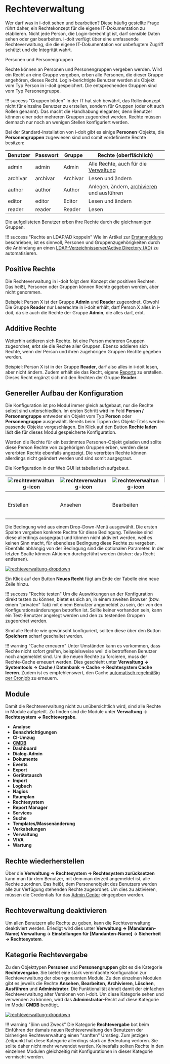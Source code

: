 # Rechteverwaltung

Wer darf was in i-doit sehen und bearbeiten?
Diese häufig gestellte Frage rührt daher, ein Rechtekonzept für die eigene IT-Dokumentation zu etablieren.
Nicht jede Person, die Login-berechtigt ist, darf sensible Daten sehen oder gar bearbeiten.
i-doit verfügt über eine umfassende Rechteverwaltung, die die eigene IT-Dokumentation vor unbefugtem Zugriff schützt und die Integrität wahrt.

Personen und Personengruppen

Rechte können an Personen und Personengruppen vergeben werden. Wird ein Recht an eine Gruppe vergeben, erben alle Personen, die dieser Gruppe angehören, dieses Recht. Login-berichtigte Benutzer werden als Objekt vom Typ Person in i-doit gespeichert. Die entsprechenden Gruppen sind vom Typ Personengruppe.

!!! success "Gruppen bilden"
    In der IT hat sich bewährt, das Rollenkonzept nicht für einzelne Benutzer zu erstellen, sondern für Gruppen (oder oft auch Rollen genannt). Das macht die Handhabung eleganter, denn Benutzer können einer oder mehreren Gruppen zugeordnet werden. Rechte müssen demnach nur noch an wenigen Stellen konfiguriert werden.

Bei der Standard-Installation von i-doit gibt es einige **Personen**\-Objekte, die **Personengruppen** zugewiesen sind und somit vordefinierte Rechte besitzen:

| Benutzer | Passwort | Gruppe | Rechte (oberflächlich) |
| --- | --- | --- | --- |
| admin | admin | Admin | Alle Rechte, auch für die [Verwaltung](../../administration/verwaltung/index.md) |
| archivar | archivar | Archivar | Lesen und ändern |
| author | author | Author | Anlegen, ändern, [archivieren](../../grundlagen/lebens-und-dokumentationszyklus.md) und ausführen |
| editor | editor | Editor | Lesen und ändern |
| reader | reader | Reader | Lesen |

Die aufgelisteten Benutzer erben ihre Rechte durch die gleichnamigen Gruppen.

!!! success "Rechte an LDAP/AD koppeln"
    Wie im Artikel zur [Erstanmeldung](../../grundlagen/erstanmeldung.md) beschrieben, ist es sinnvoll, Personen und Gruppenzugehörigkeiten durch die Anbindung an einen [LDAP-Verzeichnisserver/Active Directory (AD)](../../benutzerauthentifizierung-und-verwaltung/ldap-verzeichnis/index.md) zu automatisieren.

Positive Rechte
---------------

Die Rechteverwaltung in i-doit folgt dem Konzept der positiven Rechten. Das heißt, Personen oder Gruppen können Rechte gegeben werden, aber nicht genommen.

Beispiel: Person X ist der Gruppe **Admin** und **Reader** zugeordnet. Obwohl Die Gruppe **Reader** nur Leserechte in i-doit erhält, darf Person X alles in i-doit, da sie auch die Rechte der Gruppe **Admin**, die alles darf, erbt.

Additive Rechte
---------------

Weiterhin addieren sich Rechte. Ist eine Person mehreren Gruppen zugeordnet, erbt sie die Rechte aller Gruppen. Ebenso addieren sich Rechte, wenn der Person und ihren zugehörigen Gruppen Rechte gegeben werden.

Beispiel: Person X ist in der Gruppe **Reader**, darf also alles in i-doit lesen, aber nicht ändern. Zudem erhält sie das Recht, eigene [Reports](../../auswertungen/report-manager.md) zu erstellen. Dieses Recht ergänzt sich mit den Rechten der Gruppe **Reader**.

Genereller Aufbau der Konfiguration
-----------------------------------

Die Konfiguration ist pro Modul immer gleich aufgebaut, nur die Rechte selbst sind unterschiedlich. Im ersten Schritt wird im Feld **Person / Personengruppe** entweder ein Objekt vom Typ **Person** oder **Personengruppe** ausgewählt. Bereits beim Tippen des Objekt-Titels werden passende Objekte vorgeschlagen. Ein Klick auf den Button **Rechte laden** lädt die für dieses Modul gespeicherte Konfiguration.

Werden die Rechte für ein bestimmtes Personen-Objekt geladen und sollte diese Person Rechte von zugehörigen Gruppen erben, werden diese vererbten Rechte ebenfalls angezeigt. Die vererbten Rechte können allerdings nicht geändert werden und sind somit ausgegraut.

Die Konfiguration in der Web GUI ist tabellarisch aufgebaut.

| ![rechteverwaltung-icon](../../assets/images/de/effizientes-dokumentieren/rechteverwaltung/1-rv.png) | ![rechteverwaltung-icon](../../assets/images/de/effizientes-dokumentieren/rechteverwaltung/2-rv.png) | ![rechteverwaltung-icon](../../assets/images/de/effizientes-dokumentieren/rechteverwaltung/3-rv.png) | ![rechteverwaltung-icon](../../assets/images/de/effizientes-dokumentieren/rechteverwaltung/4-rv.png) | ![rechteverwaltung-icon](../../assets/images/de/effizientes-dokumentieren/rechteverwaltung/5-rv.png) | ![rechteverwaltung-icon](../../assets/images/de/effizientes-dokumentieren/rechteverwaltung/5-rv.png) | ![rechteverwaltung-icon](../../assets/images/de/effizientes-dokumentieren/rechteverwaltung/7-rv.png) | Bedingung | Parameter | Aktion |
| --- | --- | --- | --- | --- | --- | --- | --- | --- | --- |
| Erstellen | Ansehen | Bearbeiten | Archivieren | Löschen | Ausführen | Administrator | Um welchen Bereich geht es? | Optionale Parameter | ![rechteverwaltung-icon](../../assets/images/de/effizientes-dokumentieren/rechteverwaltung/8-rv.png) Recht entfernen |

Die Bedingung wird aus einem Drop-Down-Menü ausgewählt. Die ersten Spalten vergeben konkrete Rechte für diese Bedingung. Teilweise sind diese allerdings ausgegraut und können nicht aktiviert werden, weil es keinen Sinn macht, für ebendiese Bedingung diese Rechte zu vergeben. Ebenfalls abhängig von der Bedingung sind die optionalen Parameter. In der letzten Spalte können Aktionen durchgeführt werden (bisher: das Recht entfernen).

[![rechteverwaltung-dropdown](../../assets/images/de/effizientes-dokumentieren/rechteverwaltung/9-rv.png)](../../assets/images/de/effizientes-dokumentieren/rechteverwaltung/9-rv.png)

Ein Klick auf den Button **Neues Recht** fügt am Ende der Tabelle eine neue Zeile hinzu.

!!! success "Rechte testen"
    Um die Auswirkungen an der Konfiguration direkt testen zu können, bietet es sich an, in einem zweiten Browser (bzw. einem "privaten" Tab) mit einem Benutzer angemeldet zu sein, der von den Konfigurationsänderungen betroffen ist. Sollte keiner vorhanden sein, kann ein Test-Benutzer angelegt werden und den zu testenden Gruppen zugeordnet werden.

Sind alle Rechte wie gewünscht konfiguriert, sollten diese über den Button **Speichern** scharf geschaltet werden.

!!! warning "Cache erneuern"
    Unter Umständen kann es vorkommen, dass Rechte nicht sofort greifen, beispielsweise weil die betroffenen Benutzer noch angemeldet sind. Um die neuen Rechte zu forcieren, muss der Rechte-Cache erneuert werden. Dies geschieht unter **Verwaltung → Systemtools → Cache / Datenbank → Cache → Rechtesystem Cache leeren**. Zudem ist es empfehlenswert, den Cache [automatisch regelmäßig per Cronjob](../../automatisierung-und-integration/cli/index.md) zu erneuern.

Module
------

Damit die Rechteverwaltung nicht zu unübersichtlich wird, sind alle Rechte in Module aufgeteilt. Zu finden sind die Module unter **Verwaltung → Rechtesystem → Rechtevergabe**.

*   **Analyse**
*   **Benachrichtigungen**
*   **CI-Umzug**
*   **[CMDB](../../effizientes-dokumentieren/rechteverwaltung/cmdb.md)**
*   **Dashboard**
*   **Dialog-Admin**
*   **Dokumente**
*   **Events**
*   **Export**
*   **Gerätetausch**
*   **Import**
*   **Logbuch**
*   **Nagios**
*   **Raumplan**
*   **Rechtesystem**
*   **Report Manager**
*   **Services**
*   **Suche**
*   **Templates/Massenänderung**
*   **Verkabelungen**
*   **Verwaltung**
*   **VIVA**
*   **Wartung**

Rechte wiederherstellen
-----------------------

Über die **Verwaltung → Rechtesystem → Rechtesystem zurücksetzen** kann man für dem Benutzer, mit dem man derzeit angemeldet ist, alle Rechte zuordnen. Das heißt, dem Personenobjekt des Benutzers werden alle zur Verfügung stehenden Rechte zugeordnet. Um dies zu aktivieren, müssen die Credentials für das [Admin Center](../../administration/admin-center.md) eingegeben werden.

Rechteverwaltung deaktivieren
-----------------------------

Um allen Benutzern alle Rechte zu geben, kann die Rechteverwaltung deaktiviert werden. Erledigt wird dies unter **Verwaltung → [Mandanten-Name] Verwaltung → Einstellungen für [Mandanten-Name] → Sicherheit → Rechtesystem**.

Kategorie Rechtevergabe
-----------------------

Zu den Objekttypen **Personen** und **Personengruppen** gibt es die Kategorie **Rechtevergabe**. Sie bietet eine stark vereinfachte Konfiguration zur Rechteverwaltung der oben genannten Module. Zu den einzelnen Modulen gibt es jeweils die Rechte **Ansehen**, **Bearbeiten**, **Archivieren**, **Löschen**, **Ausführen** und **Administrator**. Die Funktionalität ähnelt damit der einfachen Rechteverwaltung alter Versionen von i-doit. Um diese Kategorie sehen und verwenden zu können, wird das **Administrator**\-Recht auf diese Kategorie im Modul **CMDB** benötigt.

[![rechteverwaltung-dropdown](../../assets/images/de/effizientes-dokumentieren/rechteverwaltung/10-rv.png)](../../assets/images/de/effizientes-dokumentieren/rechteverwaltung/10-rv.png)

!!! warning "Sinn und Zweck"
    Die Kategorie **Rechtevergabe** bot beim Einführen der damals neuen Rechteverwaltung den Benutzern der bisherigen Rechteverwaltung einen "sanften" Umstieg. Zum jetzigen Zeitpunkt hat diese Kategorie allerdings stark an Bedeutung verloren. Sie sollte daher nicht mehr verwendet werden. Keinesfalls sollten Rechte in den einzelnen Modulen gleichzeitig mit Konfigurationen in dieser Kategorie vermischt werden.
